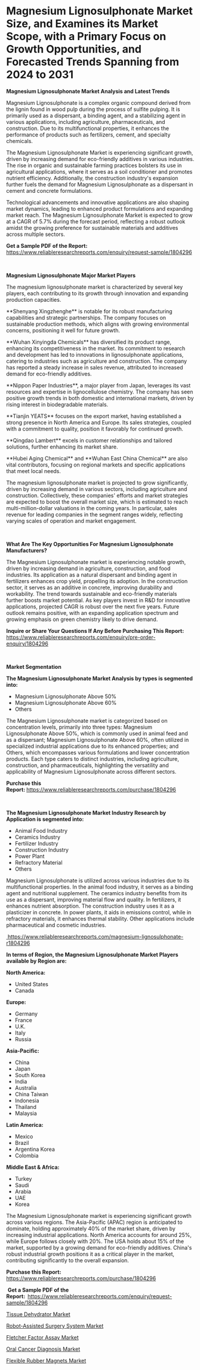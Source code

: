 <p><h1>Magnesium Lignosulphonate Market Size, and Examines its Market Scope, with a Primary Focus on Growth Opportunities, and Forecasted Trends Spanning from 2024 to 2031</h1></p><p><strong>Magnesium Lignosulphonate Market Analysis and Latest Trends</strong></p>
<p><p>Magnesium Lignosulphonate is a complex organic compound derived from the lignin found in wood pulp during the process of sulfite pulping. It is primarily used as a dispersant, a binding agent, and a stabilizing agent in various applications, including agriculture, pharmaceuticals, and construction. Due to its multifunctional properties, it enhances the performance of products such as fertilizers, cement, and specialty chemicals.</p><p>The Magnesium Lignosulphonate Market is experiencing significant growth, driven by increasing demand for eco-friendly additives in various industries. The rise in organic and sustainable farming practices bolsters its use in agricultural applications, where it serves as a soil conditioner and promotes nutrient efficiency. Additionally, the construction industry's expansion further fuels the demand for Magnesium Lignosulphonate as a dispersant in cement and concrete formulations.</p><p>Technological advancements and innovative applications are also shaping market dynamics, leading to enhanced product formulations and expanding market reach. The Magnesium Lignosulphonate Market is expected to grow at a CAGR of 5.7% during the forecast period, reflecting a robust outlook amidst the growing preference for sustainable materials and additives across multiple sectors.</p></p>
<p><strong>Get a Sample PDF of the Report:&nbsp;</strong> <a href="https://www.reliableresearchreports.com/enquiry/request-sample/1804296?utm_campaign=5&utm_medium=2&utm_source=Github&utm_content=ia&utm_term=11112024&utm_id=magnesium-lignosulphonate">https://www.reliableresearchreports.com/enquiry/request-sample/1804296</a></p>
<p>&nbsp;</p>
<p><strong>Magnesium Lignosulphonate Major Market Players</strong></p>
<p><p>The magnesium lignosulphonate market is characterized by several key players, each contributing to its growth through innovation and expanding production capacities. </p><p>**Shenyang Xingzhenghe** is notable for its robust manufacturing capabilities and strategic partnerships. The company focuses on sustainable production methods, which aligns with growing environmental concerns, positioning it well for future growth.</p><p>**Wuhan Xinyingda Chemicals** has diversified its product range, enhancing its competitiveness in the market. Its commitment to research and development has led to innovations in lignosulphonate applications, catering to industries such as agriculture and construction. The company has reported a steady increase in sales revenue, attributed to increased demand for eco-friendly additives.</p><p>**Nippon Paper Industries**, a major player from Japan, leverages its vast resources and expertise in lignocellulose chemistry. The company has seen positive growth trends in both domestic and international markets, driven by rising interest in biodegradable materials.</p><p>**Tianjin YEATS** focuses on the export market, having established a strong presence in North America and Europe. Its sales strategies, coupled with a commitment to quality, position it favorably for continued growth.</p><p>**Qingdao Lambert** excels in customer relationships and tailored solutions, further enhancing its market share. </p><p>**Hubei Aging Chemical** and **Wuhan East China Chemical** are also vital contributors, focusing on regional markets and specific applications that meet local needs. </p><p>The magnesium lignosulphonate market is projected to grow significantly, driven by increasing demand in various sectors, including agriculture and construction. Collectively, these companies' efforts and market strategies are expected to boost the overall market size, which is estimated to reach multi-million-dollar valuations in the coming years. In particular, sales revenue for leading companies in the segment ranges widely, reflecting varying scales of operation and market engagement.</p></p>
<p>&nbsp;</p>
<p><strong>What Are The Key Opportunities For Magnesium Lignosulphonate Manufacturers?</strong></p>
<p><p>The Magnesium Lignosulphonate market is experiencing notable growth, driven by increasing demand in agriculture, construction, and food industries. Its application as a natural dispersant and binding agent in fertilizers enhances crop yield, propelling its adoption. In the construction sector, it serves as an additive in concrete, improving durability and workability. The trend towards sustainable and eco-friendly materials further boosts market potential. As key players invest in R&D for innovative applications, projected CAGR is robust over the next five years. Future outlook remains positive, with an expanding application spectrum and growing emphasis on green chemistry likely to drive demand.</p></p>
<p><strong>Inquire or Share Your Questions If Any Before Purchasing This Report:</strong> <a href="https://www.reliableresearchreports.com/enquiry/pre-order-enquiry/1804296?utm_campaign=5&utm_medium=2&utm_source=Github&utm_content=ia&utm_term=11112024&utm_id=magnesium-lignosulphonate">https://www.reliableresearchreports.com/enquiry/pre-order-enquiry/1804296</a></p>
<p>&nbsp;</p>
<p><strong>Market Segmentation</strong></p>
<p><strong>The Magnesium Lignosulphonate Market Analysis by types is segmented into:</strong></p>
<p><ul><li>Magnesium Lignosulphonate Above 50%</li><li>Magnesium Lignosulphonate Above 60%</li><li>Others</li></ul></p>
<p><p>The Magnesium Lignosulphonate market is categorized based on concentration levels, primarily into three types: Magnesium Lignosulphonate Above 50%, which is commonly used in animal feed and as a dispersant; Magnesium Lignosulphonate Above 60%, often utilized in specialized industrial applications due to its enhanced properties; and Others, which encompasses various formulations and lower concentration products. Each type caters to distinct industries, including agriculture, construction, and pharmaceuticals, highlighting the versatility and applicability of Magnesium Lignosulphonate across different sectors.</p></p>
<p><strong>Purchase this Report:&nbsp;</strong><a href="https://www.reliableresearchreports.com/purchase/1804296?utm_campaign=5&utm_medium=2&utm_source=Github&utm_content=ia&utm_term=11112024&utm_id=magnesium-lignosulphonate">https://www.reliableresearchreports.com/purchase/1804296</a></p>
<p>&nbsp;</p>
<p><strong>The Magnesium Lignosulphonate Market Industry Research by Application is segmented into:</strong></p>
<p><ul><li>Animal Food Industry</li><li>Ceramics Industry</li><li>Fertilizer Industry</li><li>Construction Industry</li><li>Power Plant</li><li>Refractory Material</li><li>Others</li></ul></p>
<p><p>Magnesium Lignosulphonate is utilized across various industries due to its multifunctional properties. In the animal food industry, it serves as a binding agent and nutritional supplement. The ceramics industry benefits from its use as a dispersant, improving material flow and quality. In fertilizers, it enhances nutrient absorption. The construction industry uses it as a plasticizer in concrete. In power plants, it aids in emissions control, while in refractory materials, it enhances thermal stability. Other applications include pharmaceutical and cosmetic industries.</p></p>
<p><a href="https://www.reliableresearchreports.com/magnesium-lignosulphonate-r1804296?utm_campaign=5&utm_medium=2&utm_source=Github&utm_content=ia&utm_term=11112024&utm_id=magnesium-lignosulphonate">&nbsp;https://www.reliableresearchreports.com/magnesium-lignosulphonate-r1804296</a></p>
<p><strong>In terms of Region, the Magnesium Lignosulphonate Market Players available by Region are:</strong></p>
<p>
    <p> <strong> North America: </strong>
        <ul>
            <li>United States</li>
            <li>Canada</li>
        </ul>
        </p> 
    <p> <strong> Europe: </strong>
        <ul>
            <li>Germany</li>
            <li>France</li>
            <li>U.K.</li>
            <li>Italy</li>
            <li>Russia</li>
        </ul>
        </p> 
    <p> <strong> Asia-Pacific: </strong>
        <ul>
            <li>China</li>
            <li>Japan</li>
            <li>South Korea</li>
            <li>India</li>
            <li>Australia</li>
            <li>China Taiwan</li>
            <li>Indonesia</li>
            <li>Thailand</li>
            <li>Malaysia</li>
        </ul>
        </p> 
    <p> <strong> Latin America: </strong>
        <ul>
            <li>Mexico</li>
            <li>Brazil</li>
            <li>Argentina Korea</li>
            <li>Colombia</li>
        </ul>
        </p> 
    <p> <strong> Middle East & Africa: </strong>
        <ul>
            <li>Turkey</li>
            <li>Saudi</li>
            <li>Arabia</li>
            <li>UAE</li>
            <li>Korea</li>
        </ul>
    </p>
    </p>
<p><p>The Magnesium Lignosulphonate market is experiencing significant growth across various regions. The Asia-Pacific (APAC) region is anticipated to dominate, holding approximately 40% of the market share, driven by increasing industrial applications. North America accounts for around 25%, while Europe follows closely with 20%. The USA holds about 15% of the market, supported by a growing demand for eco-friendly additives. China's robust industrial growth positions it as a critical player in the market, contributing significantly to the overall expansion.</p></p>
<p><strong>Purchase this Report: </strong><a href="https://www.reliableresearchreports.com/purchase/1804296?utm_campaign=5&utm_medium=2&utm_source=Github&utm_content=ia&utm_term=11112024&utm_id=magnesium-lignosulphonate">https://www.reliableresearchreports.com/purchase/1804296</a></p>
<p>&nbsp;<strong>Get a Sample PDF of the Report:&nbsp;&nbsp;</strong><a href="https://www.reliableresearchreports.com/enquiry/request-sample/1804296?utm_campaign=5&utm_medium=2&utm_source=Github&utm_content=ia&utm_term=11112024&utm_id=magnesium-lignosulphonate">https://www.reliableresearchreports.com/enquiry/request-sample/1804296</a></p>
<p><strong></strong></p>
<p><p><a href="https://issuu.com/reportprime-2/docs/tissue-dehydrator-market-size-2030._bd2b405bdecd21?utm_campaign=5&utm_medium=2&utm_source=Github&utm_content=ia&utm_term=11112024&utm_id=magnesium-lignosulphonate">Tissue Dehydrator Market</a></p><p><a href="https://www.linkedin.com/pulse/global-robot-assisted-surgery-system-market-analysis-key-trends-zge0e?utm_campaign=5&utm_medium=2&utm_source=Github&utm_content=ia&utm_term=11112024&utm_id=magnesium-lignosulphonate">Robot-Assisted Surgery System Market</a></p><p><a href="https://issuu.com/reportprime-2/docs/fletcher-factor-assay-market-size-2_9a576bccf33ff9?utm_campaign=5&utm_medium=2&utm_source=Github&utm_content=ia&utm_term=11112024&utm_id=magnesium-lignosulphonate">Fletcher Factor Assay Market</a></p><p><a href="https://www.linkedin.com/pulse/global-oral-cancer-diagnosis-market-focus-application-end-use-kfu8e?utm_campaign=5&utm_medium=2&utm_source=Github&utm_content=ia&utm_term=11112024&utm_id=magnesium-lignosulphonate">Oral Cancer Diagnosis Market</a></p><p><a href="https://github.com/alesiasc0na/Market-Research-Report-List-1/blob/main/flexible-rubber-magnets-market.md?utm_campaign=5&utm_medium=2&utm_source=Github&utm_content=ia&utm_term=11112024&utm_id=magnesium-lignosulphonate">Flexible Rubber Magnets Market</a></p></p>